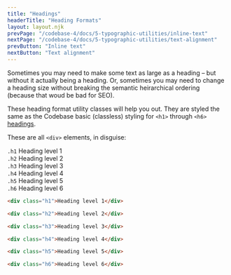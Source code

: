```yaml
---
title: "Headings"
headerTitle: "Heading Formats"
layout: layout.njk
prevPage: "/codebase-4/docs/5-typographic-utilities/inline-text"
nextPage: "/codebase-4/docs/5-typographic-utilities/text-alignment"
prevButton: "Inline text"
nextButton: "Text alignment"
---
```


<p class="t-lg t-thin">Sometimes you may need to make some text as large as a heading – but without it actually being a heading. Or, sometimes you may need to change a heading size without breaking the semantic heirarchical ordering (because that woud be bad for SEO).</p>

These heading format utility classes will help you out. They are styled the same as the Codebase basic (classless) styling for `<h1>` through `<h6>` [headings](/codebase-4/docs/2-codebase-basics/headings).

These are all `<div>` elements, in disguise:

<div class="h1"><code>.h1</code> Heading level 1</div>

<div class="h2"><code>.h2</code> Heading level 2</div>

<div class="h3"><code>.h3</code> Heading level 3</div>

<div class="h4"><code>.h4</code> Heading level 4</div>

<div class="h5"><code>.h5</code> Heading level 5</div>

<div class="h6"><code>.h6</code> Heading level 6</div>

```html
<div class="h1">Heading level 1</div>

<div class="h2">Heading level 2</div>

<div class="h3">Heading level 3</div>

<div class="h4">Heading level 4</div>

<div class="h5">Heading level 5</div>

<div class="h6">Heading level 6</div>
```